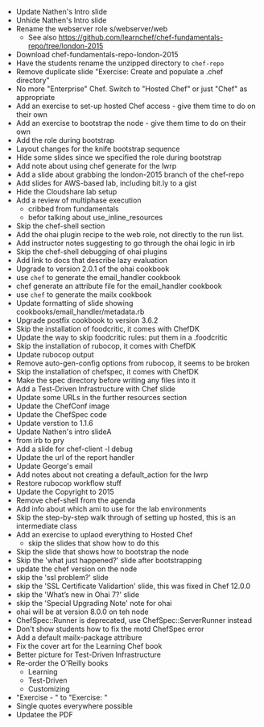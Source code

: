 * Update Nathen's Intro slide
* Unhide Nathen's Intro slide
* Rename the webserver role s/webserver/web
  * See also https://github.com/learnchef/chef-fundamentals-repo/tree/london-2015
* Download chef-fundamentals-repo-london-2015
* Have the students rename the unzipped directory to `chef-repo`
* Remove duplicate slide "Exercise: Create and populate a .chef directory"
* No more "Enterprise" Chef.  Switch to "Hosted Chef" or just "Chef" as appropriate
* Add an exercise to set-up hosted Chef access - give them time to do on their own
* Add an exercise to bootstrap the node - give them time to do on their own
* Add the role during bootstrap
* Layout changes for the knife bootstrap sequence
* Hide some slides since we specified the role during bootstrap
* Add note about using chef generate for the lwrp
* Add a slide about grabbing the london-2015 branch of the chef-repo
* Add slides for AWS-based lab, including bit.ly to a gist
* Hide the Cloudshare lab setup
* Add a review of multiphase execution
  * cribbed from fundamentals
  * befor talking about use_inline_resources
* Skip the chef-shell section
* Add the ohai plugin recipe to the web role, not directly to the run list.
* Add instructor notes suggesting to go through the ohai logic in irb
* Skip the chef-shell debugging of ohai plugins
* Add link to docs that describe lazy evaluation
* Upgrade to version 2.0.1 of the ohai cookbook
* use `chef` to generate the email_handler cookbook
* chef generate an attribute file for the email_handler cookbook
* use `chef` to generate the mailx cookbook
* Update formatting of slide showing cookbooks/email_handler/metadata.rb
* Upgrade postfix cookbook to version 3.6.2
* Skip the installation of foodcritic, it comes with ChefDK
* Update the way to skip foodcritic rules:  put them in a .foodcritic
* Skip the installation of rubocop, it comes with ChefDK
* Update rubocop output
* Remove auto-gen-config options from rubocop, it seems to be broken
* Skip the installation of chefspec, it comes with ChefDK
* Make the spec directory before writing any files into it
* Add a Test-Driven Infrastructure with Chef slide
* Update some URLs in the further resources section
* Update the ChefConf image
* Update the ChefSpec code
* Update verstion to 1.1.6
* Update Nathen's intro slideA
* from irb to pry
* Add a slide for chef-client -l debug
* Update the url of the report handler
* Update George's email
* Add notes about not creating a default_action for the lwrp
* Restore rubocop workflow stuff
* Update the Copyright to 2015
* Remove chef-shell from the agenda
* Add info about which ami to use for the lab environments
* Skip the step-by-step walk through of setting up hosted, this is an intermediate class
* Add an exercise to uplaod everything to Hosted Chef
  * skip the slides that show how to do this
* Skip the slide that shows how to bootstrap the node
* Skip the 'what just happened?' slide after bootstrapping
* update the chef version on the node
* skip the 'ssl problem?' slide
* skip the 'SSL Certificate Validartion' slide, this was fixed in Chef 12.0.0
* skip the 'What’s new in Ohai 7?' slide
* skip the 'Special Upgrading Note' note for ohai
* ohai will be at version 8.0.0 on teh node
* ChefSpec::Runner is deprecated, use  ChefSpec::ServerRunner instead
* Don't show students how to fix the motd ChefSpec error
* Add a default mailx-package attribure
* Fix the cover art for the Learning Chef book
* Better picture for Test-Driven Infrastructure
* Re-order the O'Reilly books
  * Learning
  * Test-Driven
  * Customizing
* "Exercise - " to "Exercise: "
* Single quotes everywhere possible 
* Updatee the PDF
